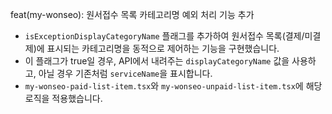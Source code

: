 feat(my-wonseo): 원서접수 목록 카테고리명 예외 처리 기능 추가

- `isExceptionDisplayCategoryName` 플래그를 추가하여 원서접수 목록(결제/미결제)에 표시되는 카테고리명을 동적으로 제어하는 기능을 구현했습니다.
- 이 플래그가 true일 경우, API에서 내려주는 `displayCategoryName` 값을 사용하고, 아닐 경우 기존처럼 `serviceName`을 표시합니다.
- `my-wonseo-paid-list-item.tsx`와 `my-wonseo-unpaid-list-item.tsx`에 해당 로직을 적용했습니다.
